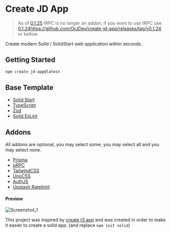 # Create JD App

> As of [0.1.25](https://github.com/OrJDev/create-jd-app/releases/tag/v0.1.25) tRPC is no longer an addon, if you want to use tRPC use [0.1.24]()https://github.com/OrJDev/create-jd-app/releases/tag/v0.1.24 or bellow.

Create modern Solid / SolidStart web application within seconds.

## Getting Started

```bash
npm create jd-app@latest
```

## Base Template

- [Solid Start](https://github.com/solidjs/solid-start)
- [TypeScript](https://github.com/microsoft/TypeScript)
- [Zod](https://github.com/colinhacks/zod)
- [Solid EsLint](https://github.com/solidjs-community/eslint-plugin-solid)

## Addons

All addons are optional, you may select some, you may select all and you may select none.

- [Prisma](https://github.com/prisma/prisma)
- [pRPC](https://github.com/orjdev/prpc)
- [TailwindCSS](https://github.com/tailwindlabs/tailwindcss)
- [UnoCSS](https://github.com/unocss/unocss)
- [AuthJS](https://github.com/nextauthjs/next-auth)
- [Upstash Ratelimit](https://github.com/upstash/ratelimit)

#### Preview

![Screenshot_1](https://user-images.githubusercontent.com/91349014/201010596-4578b981-4183-4197-be43-6e01ed582954.png)

This project was inspired by [create t3 app](https://github.com/t3-oss/create-t3-app) and was created in order to make it easier to create a solid app. (and replace `npm init solid`)
